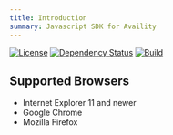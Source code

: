 ```yaml
---
title: Introduction
summary: Javascript SDK for Availity
---
```


[![License](https://img.shields.io/badge/license-MIT-blue.svg?style=for-the-badge&logo=MIT)](http://opensource.org/licenses/MIT)
[![Dependency Status](https://img.shields.io/david/dev/Availity/sdk-js.svg?style=for-the-badge)](https://david-dm.org/Availity/sdk-js)
[![Build](https://img.shields.io/circleci/build/github/Availity/sdk-js?style=for-the-badge)](https://circleci.com/gh/Availity/sdk-js)

## Supported Browsers

-   Internet Explorer 11 and newer
-   Google Chrome
-   Mozilla Firefox

